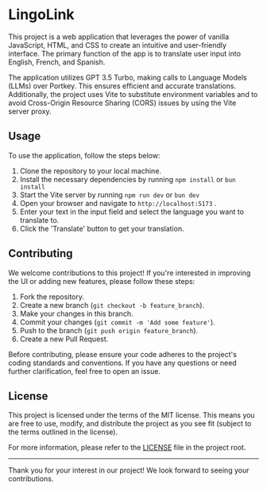 # LingoLink

This project is a web application that leverages the power of vanilla JavaScript, HTML, and CSS to create an intuitive and user-friendly interface. The primary function of the app is to translate user input into English, French, and Spanish.

The application utilizes GPT 3.5 Turbo, making calls to Language Models (LLMs) over Portkey. This ensures efficient and accurate translations. Additionally, the project uses Vite to substitute environment variables and to avoid Cross-Origin Resource Sharing (CORS) issues by using the Vite server proxy.

## Usage

To use the application, follow the steps below:

1. Clone the repository to your local machine.
2. Install the necessary dependencies by running `npm install` or `bun install`
3. Start the Vite server by running `npm run dev` or `bun dev`
4. Open your browser and navigate to `http://localhost:5173` .
5. Enter your text in the input field and select the language you want to translate to.
6. Click the 'Translate' button to get your translation.

## Contributing

We welcome contributions to this project! If you're interested in improving the UI or adding new features, please follow these steps:

1. Fork the repository.
2. Create a new branch (`git checkout -b feature_branch`).
3. Make your changes in this branch.
4. Commit your changes (`git commit -m 'Add some feature'`).
5. Push to the branch (`git push origin feature_branch`).
6. Create a new Pull Request.

Before contributing, please ensure your code adheres to the project's coding standards and conventions. If you have any questions or need further clarification, feel free to open an issue.

## License

This project is licensed under the terms of the MIT license. This means you are free to use, modify, and distribute the project as you see fit (subject to the terms outlined in the license).

For more information, please refer to the [LICENSE](LICENSE) file in the project root.

---

Thank you for your interest in our project! We look forward to seeing your contributions.
